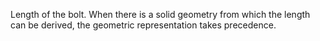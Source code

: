 Length of the bolt. When there is a solid geometry from which the length can be derived, the geometric representation takes precedence.
